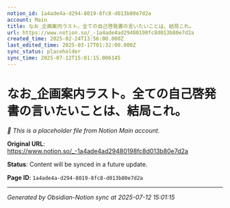 ```yaml
---
notion_id: 1a4ade4a-d294-8019-8fc8-d013b80e7d2a
account: Main
title: なお_企画案内ラスト。全ての自己啓発書の言いたいことは、結局これ。
url: https://www.notion.so/_-1a4ade4ad29480198fc8d013b80e7d2a
created_time: 2025-02-24T13:56:00.000Z
last_edited_time: 2025-03-17T01:32:00.000Z
sync_status: placeholder
sync_time: 2025-07-12T15:01:15.006145
---
```


# なお_企画案内ラスト。全ての自己啓発書の言いたいことは、結局これ。

*🔄 This is a placeholder file from Notion Main account.*

**Original URL**: https://www.notion.so/_-1a4ade4ad29480198fc8d013b80e7d2a

**Status**: Content will be synced in a future update.

**Page ID**: `1a4ade4a-d294-8019-8fc8-d013b80e7d2a`

---

*Generated by Obsidian-Notion sync at 2025-07-12 15:01:15*
